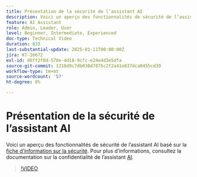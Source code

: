 ```yaml
---
title: Présentation de la sécurité de l’assistant AI
description: Voici un aperçu des fonctionnalités de sécurité de l’assistant AI basé sur la fiche d’information sur la sécurité.
feature: AI Assistant
role: Admin, Leader, User
level: Beginner, Intermediate, Experienced
doc-type: Technical Video
duration: 833
last-substantial-update: 2025-01-11T00:00:00Z
jira: KT-16672
exl-id: d6ff2f0d-570e-4d18-9cfc-e24e4d3e5dfa
source-git-commit: 1218d9c7db030d7875c2f2a41e837dca0455cd39
workflow-type: tm+mt
source-wordcount: '57'
ht-degree: 0%

---
```



# Présentation de la sécurité de l’assistant AI

Voici un aperçu des fonctionnalités de sécurité de l’assistant AI basé sur la <a href="https://www.adobe.com/content/dam/cc/en/trust-center/ungated/whitepapers/experience-cloud/adobe-ai-assistant-in-aep-security-fact-sheet.pdf">fiche d’information sur la sécurité</a>.  Pour plus d’informations, consultez la documentation sur la confidentialité de l’assistant [AI](https://experienceleague.adobe.com/en/docs/experience-platform/ai-assistant/privacy).

>[!VIDEO](https://video.tv.adobe.com/v/3441066/?learn=on&enablevpops)

